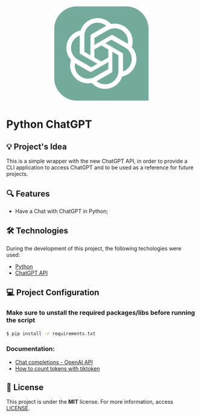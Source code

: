 <h1 align="center"><img alt="Python ChatGPT" title="Python ChatGPT" src=".github/logo.png" width="250" /></h1>

# Python ChatGPT

## 💡 Project's Idea

This is a simple wrapper with the new ChatGPT API, in order to provide a CLI application to access ChatGPT and to be used as a reference for future projects.

## 🔍 Features

* Have a Chat with ChatGPT in Python;

## 🛠 Technologies

During the development of this project, the following techologies were used:

- [Python](https://www.python.org/)
- [ChatGPT API](https://platform.openai.com/docs/guides/chat)

## 💻 Project Configuration

### Make sure to unstall the required packages/libs before running the script

```bash
$ pip install -r requirements.txt
```

### Documentation:
* [Chat completions - OpenAI API](https://platform.openai.com/docs/guides/chat)
* [How to count tokens with tiktoken](https://github.com/openai/openai-cookbook/blob/main/examples/How_to_count_tokens_with_tiktoken.ipynb)

## 📄 License

This project is under the **MIT** license. For more information, access [LICENSE](./LICENSE).
